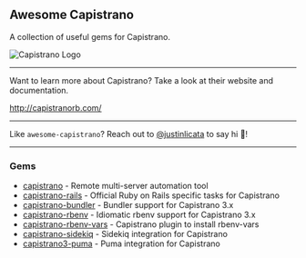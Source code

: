 ## Awesome Capistrano

A collection of useful gems for Capistrano.

![Capistrano Logo](http://capistranorb.com/images/CapistranoLogo.png)

---

Want to learn more about Capistrano? Take a look at their website and documentation.

http://capistranorb.com/

---

Like `awesome-capistrano`? Reach out to [@justinlicata](https://twitter.com/justinlicata) to say hi :wave:!

---

### Gems

- [capistrano](https://github.com/capistrano/capistrano) - Remote multi-server automation tool
- [capistrano-rails](https://github.com/capistrano/rails) - Official Ruby on Rails specific tasks for Capistrano
- [capistrano-bundler](https://github.com/capistrano/bundler) - Bundler support for Capistrano 3.x
- [capistrano-rbenv](https://github.com/capistrano/rbenv) - Idiomatic rbenv support for Capistrano 3.x
- [capistrano-rbenv-vars](https://github.com/zshannon/capistrano-rbenv-vars) - Capistrano plugin to install rbenv-vars
- [capistrano-sidekiq](https://github.com/seuros/capistrano-sidekiq) - Sidekiq integration for Capistrano
- [capistrano3-puma](https://github.com/seuros/capistrano-puma) - Puma integration for Capistrano
